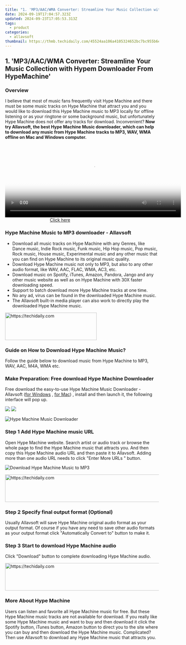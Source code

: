 ```yaml
---
title: "1. 'MP3/AAC/WMA Converter: Streamline Your Music Collection with Hypem Downloader From HypeMachine'"
date: 2024-09-19T17:04:57.323Z
updated: 2024-09-23T17:05:53.313Z
tags:
  - product
categories:
  - allavsoft
thumbnail: https://thmb.techidaily.com/45524aa106a4105324652bc7bc955b6e88f7e35d58f6ea88aa55d127c382693d.jpg
---
```


## 1. 'MP3/AAC/WMA Converter: Streamline Your Music Collection with Hypem Downloader From HypeMachine'

### Overview

I believe that most of music fans frequently visit Hype Machine and there must be some music tracks on Hype Machine that attract you and you would like to download this Hype Machine music to MP3 locally for offline listening or as your ringtone or some background music, but unfortunately Hype Machine does not offer any tracks for download. Inconvenient? **Now try Allavsoft, the best Hype Machine Music downloader, which can help to download any music from Hype Machine tracks to MP3, WAV, WMA offline on Mac and Windows computer.**

<!-- affiliate ads begin -->
<span id="1982508">
					<video width="576" height="240" style="cursor:pointer"
           poster="//a.impactradius-go.com/display-clicktoplayimage/1982508.png"
           onclick="if(!this.playClicked){this.play();this.setAttribute('controls',true);this.playClicked=true;}">
	   <source src="//a.impactradius-go.com/display-ad/22993-1982508">
	   <img src="//a.impactradius-go.com/display-clicktoplayimage/1982508.png" style="border: none; height: 100%; width: 100%; object-fit: contain">
	</video>
	<div style="width:360px;text-align:center"><a href="javascript:window.open(decodeURIComponent('https%3A%2F%2Fhomestyler.sjv.io%2Fc%2F5597632%2F1982508%2F22993'), '_blank');void(0);">Click here</a></div>
</span>
<img height="0" width="0" src="https://imp.pxf.io/i/5597632/1982508/22993" style="position:absolute;visibility:hidden;" border="0" />
<!-- affiliate ads end -->

### Hype Machine Music to MP3 downloader - Allavsoft

* Download all music tracks on Hype Machine with any Genres, like Dance music, Indie Rock music, Funk music, Hip Hop music, Pop music, Rock music, House music, Experimental music and any other music that you can find on Hype Machine to its original music quality.
* Download Hype Machine music not only to MP3, but also to any other audio format, like WAV, AAC, FLAC, WMA, AC3, etc.
* Download music on Spotify, iTunes, Amazon, Pandora, Jango and any other music website as well as on Hype Machine with 30X faster downloading speed.
* Support to batch download more Hype Machine tracks at one time.
* No any ad, virus can be found in the downloaded Hype Machine music.
* The Allavsoft built-in media player can also work to directly play the downloaded Hype Machine music.

<!-- affiliate ads begin -->
<a href="https://aligracehair.sjv.io/c/5597632/1886044/19272" target="_top" id="1886044">
  <img src="//a.impactradius-go.com/display-ad/19272-1886044" border="0" alt="https://techidaily.com" width="300" height="90"/>
</a>
<img height="0" width="0" src="https://aligracehair.sjv.io/i/5597632/1886044/19272" style="position:absolute;visibility:hidden;" border="0" />
<!-- affiliate ads end -->

### Guide on How to Download Hype Machine Music?

Follow the guide below to download music from Hype Machine to MP3, WAV, AAC, M4A, WMA etc.

### Make Preparation: Free download Hype Machine Downloader

Free download the easy-to-use Hype Machine Music Downloader - Allavsoft ([for Windows](https://tools.techidaily.com/allavsoft/products/) , [for Mac](https://tools.techidaily.com/allavsoft/products/)) , install and then launch it, the following interface will pop up.

[![](https://www.allavsoft.com/how-to/../images/how-to/free-download-win.jpg)](https://tools.techidaily.com/allavsoft/products/) [![](https://www.allavsoft.com/how-to/../images/how-to/free-download-mac.jpg)](https://tools.techidaily.com/allavsoft/products/)

![Hype Machine Music Downloader](https://www.allavsoft.com/how-to/../images/allavsoft/screen-shot-600.jpg)

### Step 1 Add Hype Machine music URL

Open Hype Machine website. Search artist or audio track or browse the whole page to find the Hype Machine music that attracts you. And then copy this Hype Machine audio URL and then paste it to Allavsoft. Adding more than one audio URL needs to click "Enter More URLs " button.

![Download Hype Machine Music to MP3](https://www.allavsoft.com/how-to/../images/how-to/download-rtmp-video/download-rtmp-video.jpg)

<!-- affiliate ads begin -->
<a href="https://appsumo.8odi.net/c/5597632/2132162/7443" target="_top" id="2132162">
  <img src="//a.impactradius-go.com/display-ad/7443-2132162" border="0" alt="https://techidaily.com" width="728" height="90"/>
</a>
<img height="0" width="0" src="https://appsumo.8odi.net/i/5597632/2132162/7443" style="position:absolute;visibility:hidden;" border="0" />
<!-- affiliate ads end -->

### Step 2 Specify final output format (Optional)

Usually Allavsoft will save Hype Machine original audio format as your output format. Of course if you have any need to save other audio formats as your output format click "Automatically Convert to" button to make it.

### Step 3 Start to download Hype Machine audio

Click "Download" button to complete downloading Hype Machine audio.

<!-- affiliate ads begin -->
<a href="https://appsumo.8odi.net/c/5597632/2037334/7443" target="_top" id="2037334">
  <img src="//a.impactradius-go.com/display-ad/7443-2037334" border="0" alt="https://techidaily.com" width="728" height="90"/>
</a>
<img height="0" width="0" src="https://appsumo.8odi.net/i/5597632/2037334/7443" style="position:absolute;visibility:hidden;" border="0" />
<!-- affiliate ads end -->

### More About Hype Machine

Users can listen and favorite all Hype Machine music for free. But these Hype Machine music tracks are not available for download. If you really like some Hype Machine music and want to buy and then download it click the Spotify button, iTunes button, Amazon button to direct you to the site where you can buy and then download the Hype Machine music. Complicated? Then use Allavsoft to download any Hype Machine music that attracts you.

<ins class="adsbygoogle"
     style="display:block"
     data-ad-format="autorelaxed"
     data-ad-client="ca-pub-7571918770474297"
     data-ad-slot="1223367746"></ins>

<ins class="adsbygoogle"
     style="display:block"
     data-ad-client="ca-pub-7571918770474297"
     data-ad-slot="8358498916"
     data-ad-format="auto"
     data-full-width-responsive="true"></ins>



